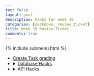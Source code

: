 ```yaml
---
toc: false
layout: post
description: hacks for week 19
categories: [markdown, review_ticket]
title: Week 19 Review Ticket
comments: true
---
```

{% include submenu.html %}

<ul>
    <li><a href="{{site.baseurl}}/markdown/2023/01/22/createtaskgrading3.html">Create Task grading</a></li>
    <li>
        <details closed>
            <summary><a href="https://www.loom.com/share/43a000258c2b4b83b68ebbd74ada73af">Database Hacks</a></summary>
            Our project could use a sign-in to verify if a user should be allowed to add data to the API (so that random people can't just come in and spam add or remove actual needed information)
        </details>
    </li>
    <li>
        <details closed>
            <summary>API Hacks</summary>
            I simply do not have the brain power for this right now.
        </details>
    </li>
</ul>